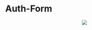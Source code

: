 # Auth-Form
<div id="header" align="center">
  <img src="https://i.pinimg.com/originals/0b/a3/4e/0ba34e99260e624484c7e7b731bcbbd6.gif" />
</div>
